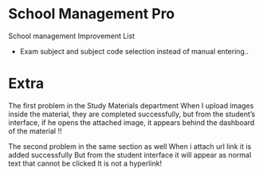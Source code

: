 # School Management Pro

School management Improvement List

* Exam subject and subject code selection instead of manual entering..


# Extra 

The first problem in the Study Materials department When I upload images inside the material, they are completed successfully, but from the student’s interface, if he opens the attached image, it appears behind the dashboard of the material !!

The second problem in the same section as well When i attach url link it is added successfully But from the student interface it will appear as normal text that cannot be clicked It is not a hyperlink!
